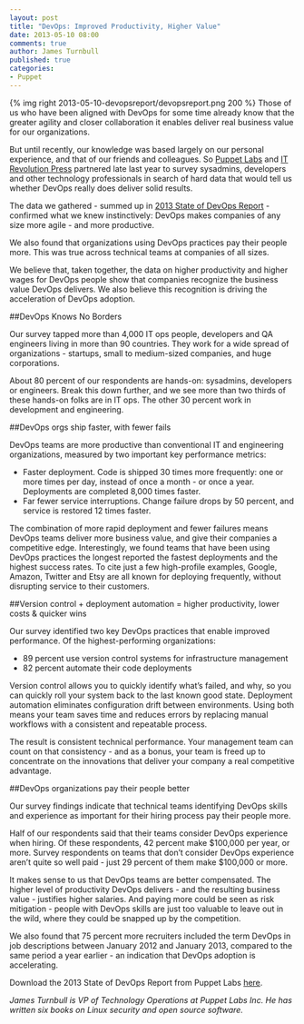 ```yaml
---
layout: post
title: "DevOps: Improved Productivity, Higher Value"
date: 2013-05-10 08:00
comments: true
author: James Turnbull
published: true
categories: 
- Puppet
---
```

{% img right 2013-05-10-devopsreport/devopsreport.png 200 %}
Those of us who have been aligned with DevOps for some time already know that the greater agility and closer collaboration it enables deliver real business value for our organizations.

But until recently, our knowledge was based largely on our personal experience, and that of our friends and colleagues. So [Puppet Labs](http://puppetlabs.com/) and [IT Revolution Press](http://itrevolution.com/) partnered late last year to survey sysadmins, developers and other technology professionals in search of hard data that would tell us whether DevOps really does deliver solid results.<!-- more -->

The data we gathered - summed up in [2013 State of DevOps Report](http://info.puppetlabs.com/2013-state-of-devops-report.html) - confirmed what we knew instinctively:  DevOps makes companies of any size more agile - and more productive. 

We also found that organizations using DevOps practices pay their people more. This was true across technical teams at companies of all sizes.

We believe that, taken together, the data on higher productivity and higher wages for DevOps people show that companies recognize the business value DevOps delivers. We also believe this recognition is driving the acceleration of DevOps adoption.

##DevOps Knows No Borders

Our survey tapped more than 4,000 IT ops people, developers and QA engineers living in more than 90 countries. They work for a wide spread of organizations - startups, small to medium-sized companies, and huge corporations.

About 80 percent of our respondents are hands-on: sysadmins, developers or engineers. Break this down further, and we see more than two thirds of these hands-on folks are in IT ops. The other 30 percent work in development and engineering.

##DevOps orgs ship faster, with fewer fails

DevOps teams are more productive than conventional IT and engineering organizations, measured by two important key performance metrics:

* Faster deployment. Code is shipped 30 times more frequently: one or more times per day, instead of once a month - or once a year. Deployments are completed 8,000 times faster.
* Far fewer service interruptions. Change failure drops by 50 percent, and service is restored 12 times faster.

The combination of more rapid deployment and fewer failures means DevOps teams deliver more business value, and give their companies a competitive edge. Interestingly, we found teams that have been using DevOps practices the longest reported the fastest deployments and the highest success rates. To cite just a few high-profile examples, Google, Amazon, Twitter and Etsy are all known for deploying frequently, without disrupting service to their customers.

##Version control + deployment automation = higher productivity, lower costs & quicker wins

Our survey identified two key DevOps practices that enable improved performance. Of the highest-performing organizations:

* 89 percent use version control systems for infrastructure management
* 82 percent automate their code deployments

Version control allows you to quickly identify what’s failed, and why, so you can quickly roll your system back to the last known good state. Deployment automation eliminates configuration drift between environments. Using both means your team saves time and reduces errors by replacing manual workflows with a consistent and repeatable process.

The result is consistent technical performance. Your management team can count on that consistency - and as a bonus, your team is freed up to concentrate on the innovations that deliver your company a real competitive advantage. 

##DevOps organizations pay their people better

Our survey findings indicate that technical teams identifying DevOps skills and experience as important for their hiring process pay their people more.

Half of our respondents said that their teams consider DevOps experience when hiring. Of these respondents, 42 percent make $100,000 per year, or more. Survey respondents on teams that don’t consider DevOps experience aren’t quite so well paid - just 29 percent of them make $100,000 or more.

It makes sense to us that DevOps teams are better compensated. The higher level of productivity DevOps delivers - and the resulting business value - justifies higher salaries. And paying more could be seen as risk mitigation - people with DevOps skills are just too valuable to leave out in the wild, where they could be snapped up by the competition. 

We also found that 75 percent more recruiters included the term DevOps in job descriptions between January 2012 and January 2013, compared to the same period a year earlier - an indication that DevOps adoption is accelerating.

Download the 2013 State of DevOps Report from Puppet Labs [here](http://info.puppetlabs.com/2013-state-of-devops-report.html). 

_James Turnbull is VP of Technology Operations at Puppet Labs Inc. He has written six books on Linux security and open source software._
